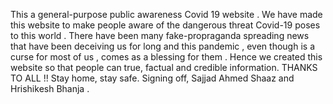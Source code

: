 This a general-purpose public awareness Covid 19 website . We have made this website to make people aware of the dangerous threat Covid-19 poses
to this world . There have been many fake-propraganda spreading news that have been deceiving us for long and this pandemic , even though is 
a curse for most of us , comes as a blessing for them . Hence we created this website so that people can true, factual and credible information.
THANKS TO ALL !!
Stay home, stay safe. 
Signing off,
Sajjad Ahmed Shaaz and Hrishikesh Bhanja .
